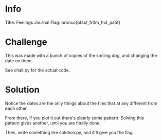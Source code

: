 # Info
Title: Feelings Journal
Flag: bronco{bl4st_fr0m_th3_pa5t}
# Challenge
This was made with a bunch of copies of the smiling dog, and changing the date on them.

See chall.py for the actual code.

# Solution
Notice the dates are the only things about the files that at any different from each other.

From there, if you plot it out there's clearly some pattern. Solving this pattern gives another, until you are finally done.

Then, write something like solution.py, and it'll give you the flag.
